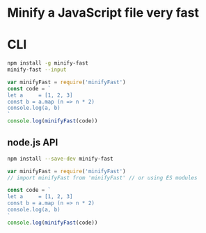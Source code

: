 # Minify a JavaScript file very fast


# CLI 

```sh
npm install -g minify-fast
minify-fast --input 
```

```js
var minifyFast = require('minifyFast')
const code = `
let a     = [1, 2, 3]
const b = a.map (n => n * 2)
console.log(a, b) 
`
console.log(minifyFast(code))
```


## node.js API

```sh
npm install --save-dev minify-fast
```

```js
var minifyFast = require('minifyFast')
// import minifyFast from 'minifyFast' // or using ES modules

const code = `
let a     = [1, 2, 3]
const b = a.map (n => n * 2)
console.log(a, b) 
`
console.log(minifyFast(code))
```
